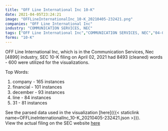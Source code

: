 ```yaml
---
title: "OFF Line International Inc 10-K"
date: 2021-04-05T23:24:21
image: "OFFLineInternationalInc_10-K_20210405-232421.png"
companies: "OFF Line International Inc"
industry: "COMMUNICATION SERVICES, NEC"
tags: ["OFF Line International Inc","COMMUNICATION SERVICES, NEC","04-02-2021","10-K"]
forms: "10-K"
---
```

OFF Line International Inc, which is in the Communication Services, Nec [4899] industry, SEC 10-K filing on April 02, 2021 had 8493 (cleaned) words - 600 were utilized for the visualizations.

Top Words:
1. company - 165 instances
2. financial - 101 instances
3. december - 93 instances
4. line - 84 instances
5. 31 - 81 instances


See the parsed data used in the visualization [here]({{< staticlink name=OFFLineInternationalInc_10-K_20210405-232421.json >}}).  
View the actual filing on the SEC website [here](https://www.sec.gov/Archives/edgar/data/1818152/0001599916-21-000056.txt)